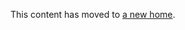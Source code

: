 This content has moved to <a href="https://github.com/harlantwood/Best-Practices/network">a new home</a>.



